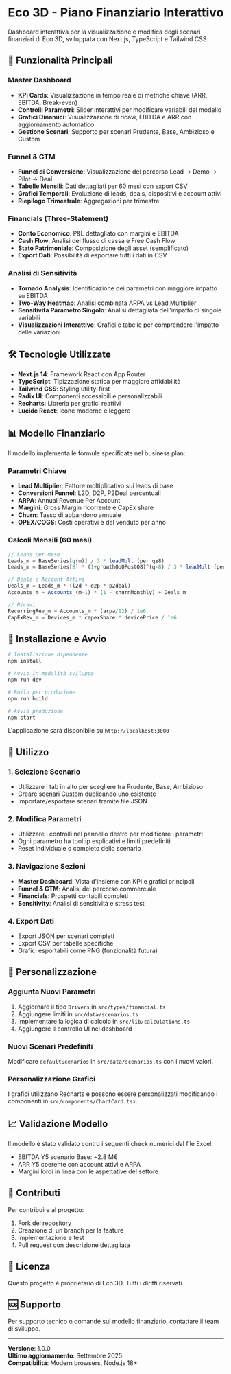 # Eco 3D - Piano Finanziario Interattivo

Dashboard interattiva per la visualizzazione e modifica degli scenari finanziari di Eco 3D, sviluppata con Next.js, TypeScript e Tailwind CSS.

## 🚀 Funzionalità Principali

### Master Dashboard
- **KPI Cards**: Visualizzazione in tempo reale di metriche chiave (ARR, EBITDA, Break-even)
- **Controlli Parametri**: Slider interattivi per modificare variabili del modello
- **Grafici Dinamici**: Visualizzazione di ricavi, EBITDA e ARR con aggiornamento automatico
- **Gestione Scenari**: Supporto per scenari Prudente, Base, Ambizioso e Custom

### Funnel & GTM
- **Funnel di Conversione**: Visualizzazione del percorso Lead → Demo → Pilot → Deal
- **Tabelle Mensili**: Dati dettagliati per 60 mesi con export CSV
- **Grafici Temporali**: Evoluzione di leads, deals, dispositivi e account attivi
- **Riepilogo Trimestrale**: Aggregazioni per trimestre

### Financials (Three-Statement)
- **Conto Economico**: P&L dettagliato con margini e EBITDA
- **Cash Flow**: Analisi del flusso di cassa e Free Cash Flow
- **Stato Patrimoniale**: Composizione degli asset (semplificato)
- **Export Dati**: Possibilità di esportare tutti i dati in CSV

### Analisi di Sensitività
- **Tornado Analysis**: Identificazione dei parametri con maggiore impatto su EBITDA
- **Two-Way Heatmap**: Analisi combinata ARPA vs Lead Multiplier
- **Sensitività Parametro Singolo**: Analisi dettagliata dell'impatto di singole variabili
- **Visualizzazioni Interattive**: Grafici e tabelle per comprendere l'impatto delle variazioni

## 🛠️ Tecnologie Utilizzate

- **Next.js 14**: Framework React con App Router
- **TypeScript**: Tipizzazione statica per maggiore affidabilità
- **Tailwind CSS**: Styling utility-first
- **Radix UI**: Componenti accessibili e personalizzabili
- **Recharts**: Libreria per grafici reattivi
- **Lucide React**: Icone moderne e leggere

## 📊 Modello Finanziario

Il modello implementa le formule specificate nel business plan:

### Parametri Chiave
- **Lead Multiplier**: Fattore moltiplicativo sui leads di base
- **Conversioni Funnel**: L2D, D2P, P2Deal percentuali
- **ARPA**: Annual Revenue Per Account
- **Margini**: Gross Margin ricorrente e CapEx share
- **Churn**: Tasso di abbandono annuale
- **OPEX/COGS**: Costi operativi e del venduto per anno

### Calcoli Mensili (60 mesi)
```typescript
// Leads per mese
Leads_m = BaseSeries[q(m)] / 3 * leadMult (per q≤8)
Leads_m = BaseSeries[8] * (1+growthQoQPostQ8)^(q-8) / 3 * leadMult (per q>8)

// Deals e Account Attivi
Deals_m = Leads_m * (l2d * d2p * p2deal)
Accounts_m = Accounts_(m-1) * (1 - churnMonthly) + Deals_m

// Ricavi
RecurringRev_m = Accounts_m * (arpa/12) / 1e6
CapExRev_m = Devices_m * capexShare * devicePrice / 1e6
```

## 🚀 Installazione e Avvio

```bash
# Installazione dipendenze
npm install

# Avvio in modalità sviluppo
npm run dev

# Build per produzione
npm run build

# Avvio produzione
npm start
```

L'applicazione sarà disponibile su `http://localhost:3000`

## 📱 Utilizzo

### 1. Selezione Scenario
- Utilizzare i tab in alto per scegliere tra Prudente, Base, Ambizioso
- Creare scenari Custom duplicando uno esistente
- Importare/esportare scenari tramite file JSON

### 2. Modifica Parametri
- Utilizzare i controlli nel pannello destro per modificare i parametri
- Ogni parametro ha tooltip esplicativi e limiti predefiniti
- Reset individuale o completo dello scenario

### 3. Navigazione Sezioni
- **Master Dashboard**: Vista d'insieme con KPI e grafici principali
- **Funnel & GTM**: Analisi del percorso commerciale
- **Financials**: Prospetti contabili completi
- **Sensitivity**: Analisi di sensitività e stress test

### 4. Export Dati
- Export JSON per scenari completi
- Export CSV per tabelle specifiche
- Grafici esportabili come PNG (funzionalità futura)

## 🔧 Personalizzazione

### Aggiunta Nuovi Parametri
1. Aggiornare il tipo `Drivers` in `src/types/financial.ts`
2. Aggiungere limiti in `src/data/scenarios.ts`
3. Implementare la logica di calcolo in `src/lib/calculations.ts`
4. Aggiungere il controllo UI nel dashboard

### Nuovi Scenari Predefiniti
Modificare `defaultScenarios` in `src/data/scenarios.ts` con i nuovi valori.

### Personalizzazione Grafici
I grafici utilizzano Recharts e possono essere personalizzati modificando i componenti in `src/components/ChartCard.tsx`.

## 📈 Validazione Modello

Il modello è stato validato contro i seguenti check numerici dal file Excel:
- EBITDA Y5 scenario Base: ~2.8 M€
- ARR Y5 coerente con account attivi e ARPA
- Margini lordi in linea con le aspettative del settore

## 🤝 Contributi

Per contribuire al progetto:
1. Fork del repository
2. Creazione di un branch per la feature
3. Implementazione e test
4. Pull request con descrizione dettagliata

## 📄 Licenza

Questo progetto è proprietario di Eco 3D. Tutti i diritti riservati.

## 🆘 Supporto

Per supporto tecnico o domande sul modello finanziario, contattare il team di sviluppo.

---

**Versione**: 1.0.0  
**Ultimo aggiornamento**: Settembre 2025  
**Compatibilità**: Modern browsers, Node.js 18+
